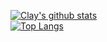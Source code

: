 [![Clay's github stats](https://github-readme-stats.vercel.app/api?username=ccs96307&theme=gruvbox)](https://github.com/ccs96307/github-readme-stats)  
[![Top Langs](https://github-readme-stats.vercel.app/api/top-langs/?username=ccs96307&layour=conpact&theme=gruvbox)](https://github.com/ccs96307/github-readme-stats)
